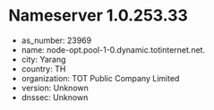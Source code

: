 # Nameserver 1.0.253.33

* as_number: 23969
* name: node-opt.pool-1-0.dynamic.totinternet.net.
* city: Yarang
* country: TH
* organization: TOT Public Company Limited
* version: Unknown
* dnssec: Unknown
